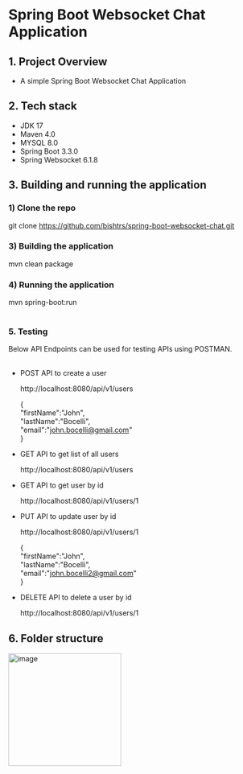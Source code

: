 # Spring Boot Websocket Chat Application

## 1. Project Overview 

- A simple Spring Boot Websocket Chat Application

## 2. Tech stack

- JDK 17  
- Maven 4.0  
- MYSQL 8.0  
- Spring Boot 3.3.0  
- Spring Websocket 6.1.8

## 3. Building and running the application

### 1) Clone the repo

git clone https://github.com/bishtrs/spring-boot-websocket-chat.git

### 3) Building the application

mvn clean package 

### 4) Running the application

mvn spring-boot:run<br/><br/>  

### 5. Testing  

Below API Endpoints can be used for testing APIs using POSTMAN.</br></br>    

-  POST API to create a user

   http://localhost:8080/api/v1/users  

   {  
      "firstName":"John",  
      "lastName":"Bocelli",  
      "email":"john.bocelli@gmail.com"  
   }    


-  GET API to get list of all users  

   http://localhost:8080/api/v1/users  

-  GET API to get user by id

   http://localhost:8080/api/v1/users/1  

-  PUT API to update user by id

   http://localhost:8080/api/v1/users/1

   {  
      "firstName":"John",  
      "lastName":"Bocelli",  
      "email":"john.bocelli2@gmail.com"  
   }    


-  DELETE API to delete a user by id

   http://localhost:8080/api/v1/users/1  


## 6. Folder structure

<img width="224" alt="image" src="https://github.com/user-attachments/assets/73722432-c3e4-48f4-bb3e-129673ce79d8" />



